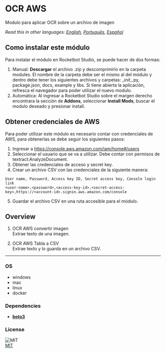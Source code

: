 # OCR AWS
  
Modulo para aplicar OCR sobre un archivo de imagen  

*Read this in other languages: [English](README.md), [Português](README.pr.md), [Español](README.es.md)*

## Como instalar este módulo
  
Para instalar el módulo en Rocketbot Studio, se puede hacer de dos formas:
1. Manual: __Descargar__ el archivo .zip y descomprimirlo en la carpeta modules. El nombre de la carpeta debe ser el mismo al del módulo y dentro debe tener los siguientes archivos y carpetas: \__init__.py, package.json, docs, example y libs. Si tiene abierta la aplicación, refresca el navegador para poder utilizar el nuevo modulo.
2. Automática: Al ingresar a Rocketbot Studio sobre el margen derecho encontrara la sección de **Addons**, seleccionar **Install Mods**, buscar el modulo deseado y presionar install.  

## Obtener credenciales de AWS
Para poder utilizar este módulo es necesario contar con credenciales de AWS, para obtenerlas se debe seguir los siguientes pasos:
1. Ingresar a https://console.aws.amazon.com/iam/home#/users
2. Seleccionar el usuario que se va a utilizar. Debe contar con permisos de textract:AnalyzeDocument.
3. Obtener las credenciales de acceso y secret key.
4. Crear un archivo CSV con las credenciales de la siguiente manera:
```
User name, Password, Access key ID, Secret access key, Console login link
<user-name>,<password>,<access-key-id>,<secret-access-key>,https://<account-id>.signin.aws.amazon.com/console
```
5. Guardar el archivo CSV en una ruta accesible para el módulo.



## Overview


1. OCR AWS convertir imagen  
Extrae texto de una imagen.

2. OCR AWS Tabla a CSV  
Extrae texto y lo guarda en un archivo CSV.  




----
### OS

- windows
- mac
- linux
- docker

### Dependencies
- [**boto3**](https://pypi.org/project/boto3/)
### License
  
![MIT](https://camo.githubusercontent.com/107590fac8cbd65071396bb4d04040f76cde5bde/687474703a2f2f696d672e736869656c64732e696f2f3a6c6963656e73652d6d69742d626c75652e7376673f7374796c653d666c61742d737175617265)  
[MIT](http://opensource.org/licenses/mit-license.ph)